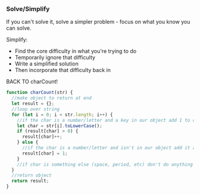 ### Solve/Simplify

If you can't solve it, solve a simpler problem - focus on what you know you can solve.

Simplify:

- Find the core difficulty in what you're trying to do
- Temporarily ignore that difficulty
- Write a simplified solution
- Then incorporate that difficulty back in

BACK TO charCount!

```javascript
function charCount(str) {
  //make object to return at end
  let result = {};
  //loop over string
  for (let i = 0; i < str.length; i++) {
    //if the char is a number/letter and a key in our object add 1 to count
    let char = str[i].toLowerCase();
    if (result[char] > 0) {
      result[char]++;
    } else {
      //if the char is a number/letter and isn't in our object add it and set value to 1
      result[char] = 1;
    }
    //if char is something else (space, period, etc) don't do anything
  }
  //return object
  return result;
}
```
